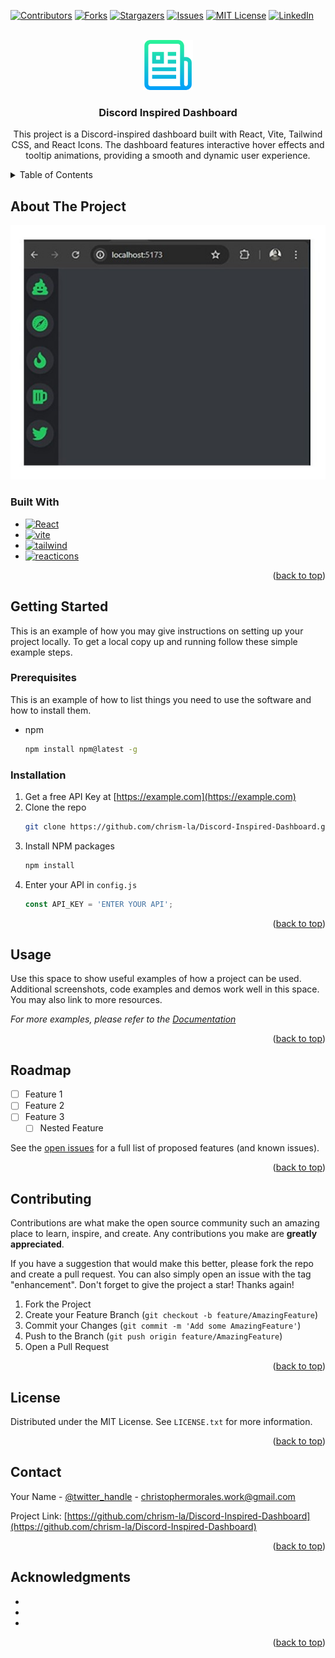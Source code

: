 <!-- Improved compatibility of back to top link: See: https://github.com/othneildrew/Best-README-Template/pull/73 -->

<a id="readme-top"></a>

<!--
*** Thanks for checking out the Best-README-Template. If you have a suggestion
*** that would make this better, please fork the repo and create a pull request
*** or simply open an issue with the tag "enhancement".
*** Don't forget to give the project a star!
*** Thanks again! Now go create something AMAZING! :D
-->

<!-- PROJECT SHIELDS -->
<!--
*** I'm using markdown "reference style" links for readability.
*** Reference links are enclosed in brackets [ ] instead of parentheses ( ).
*** See the bottom of this document for the declaration of the reference variables
*** for contributors-url, forks-url, etc. This is an optional, concise syntax you may use.
*** https://www.markdownguide.org/basic-syntax/#reference-style-links
-->

[![Contributors][contributors-shield]][contributors-url]
[![Forks][forks-shield]][forks-url]
[![Stargazers][stars-shield]][stars-url]
[![Issues][issues-shield]][issues-url]
[![MIT License][license-shield]][license-url]
[![LinkedIn][linkedin-shield]][linkedin-url]

<!-- PROJECT LOGO -->
<br />
<div align="center">
  <a href="https://github.com/chrism-la/Discord-Inspired-Dashboard">
    <img src="images/logo.png" alt="Logo" width="80" height="80">
  </a>

<h3 align="center">Discord Inspired Dashboard</h3>

  <p align="center">
    This project is a Discord-inspired dashboard built with React, Vite, Tailwind CSS, and React Icons. The dashboard features interactive hover effects and tooltip animations, providing a smooth and dynamic user experience.
    <br />
  </p>
</div>

<!-- TABLE OF CONTENTS -->
<details>
  <summary>Table of Contents</summary>
  <ol>
    <li>
      <a href="#about-the-project">About The Project</a>
      <ul>
        <li><a href="#built-with">Built With</a></li>
      </ul>
    </li>
    <li>
      <a href="#getting-started">Getting Started</a>
      <ul>
        <li><a href="#prerequisites">Prerequisites</a></li>
        <li><a href="#installation">Installation</a></li>
      </ul>
    </li>
    <li><a href="#usage">Usage</a></li>
    <li><a href="#roadmap">Roadmap</a></li>
    <li><a href="#contributing">Contributing</a></li>
    <li><a href="#license">License</a></li>
    <li><a href="#contact">Contact</a></li>
    <li><a href="#acknowledgments">Acknowledgments</a></li>
  </ol>
</details>

<!-- ABOUT THE PROJECT -->

## About The Project

[![Product Name Screen Shot][product-screenshot]](https://example.com)

### Built With

-   [![React][React.js]][React-url]
-   [![vite][vite.js]][vite-url]
-   [![tailwind][tailwind.com]][tailwind-url]
-   [![reacticons][reacticons.com]][reacticons-url]

<p align="right">(<a href="#readme-top">back to top</a>)</p>

<!-- GETTING STARTED -->

## Getting Started

This is an example of how you may give instructions on setting up your project locally.
To get a local copy up and running follow these simple example steps.

### Prerequisites

This is an example of how to list things you need to use the software and how to install them.

-   npm
    ```sh
    npm install npm@latest -g
    ```

### Installation

1. Get a free API Key at [https://example.com](https://example.com)
2. Clone the repo
    ```sh
    git clone https://github.com/chrism-la/Discord-Inspired-Dashboard.git
    ```
3. Install NPM packages
    ```sh
    npm install
    ```
4. Enter your API in `config.js`
    ```js
    const API_KEY = 'ENTER YOUR API';
    ```

<p align="right">(<a href="#readme-top">back to top</a>)</p>

<!-- USAGE EXAMPLES -->

## Usage

Use this space to show useful examples of how a project can be used. Additional screenshots, code examples and demos work well in this space. You may also link to more resources.

_For more examples, please refer to the [Documentation](https://example.com)_

<p align="right">(<a href="#readme-top">back to top</a>)</p>

<!-- ROADMAP -->

## Roadmap

-   [ ] Feature 1
-   [ ] Feature 2
-   [ ] Feature 3
    -   [ ] Nested Feature

See the [open issues](https://github.com/chrism-la/Discord-Inspired-Dashboard/issues) for a full list of proposed features (and known issues).

<p align="right">(<a href="#readme-top">back to top</a>)</p>

<!-- CONTRIBUTING -->

## Contributing

Contributions are what make the open source community such an amazing place to learn, inspire, and create. Any contributions you make are **greatly appreciated**.

If you have a suggestion that would make this better, please fork the repo and create a pull request. You can also simply open an issue with the tag "enhancement".
Don't forget to give the project a star! Thanks again!

1. Fork the Project
2. Create your Feature Branch (`git checkout -b feature/AmazingFeature`)
3. Commit your Changes (`git commit -m 'Add some AmazingFeature'`)
4. Push to the Branch (`git push origin feature/AmazingFeature`)
5. Open a Pull Request

<p align="right">(<a href="#readme-top">back to top</a>)</p>

<!-- LICENSE -->

## License

Distributed under the MIT License. See `LICENSE.txt` for more information.

<p align="right">(<a href="#readme-top">back to top</a>)</p>

<!-- CONTACT -->

## Contact

Your Name - [@twitter_handle](https://twitter.com/twitter_handle) - christophermorales.work@gmail.com

Project Link: [https://github.com/chrism-la/Discord-Inspired-Dashboard](https://github.com/chrism-la/Discord-Inspired-Dashboard)

<p align="right">(<a href="#readme-top">back to top</a>)</p>

<!-- ACKNOWLEDGMENTS -->

## Acknowledgments

-   []()
-   []()
-   []()

<p align="right">(<a href="#readme-top">back to top</a>)</p>

<!-- MARKDOWN LINKS & IMAGES -->
<!-- https://www.markdownguide.org/basic-syntax/#reference-style-links -->

[contributors-shield]: https://img.shields.io/github/contributors/chrism-la/Discord-Inspired-Dashboard.svg?style=for-the-badge
[contributors-url]: https://github.com/chrism-la/Discord-Inspired-Dashboard/graphs/contributors
[forks-shield]: https://img.shields.io/github/forks/chrism-la/Discord-Inspired-Dashboard.svg?style=for-the-badge
[forks-url]: https://github.com/chrism-la/Discord-Inspired-Dashboard/network/members
[stars-shield]: https://img.shields.io/github/stars/chrism-la/Discord-Inspired-Dashboard.svg?style=for-the-badge
[stars-url]: https://github.com/chrism-la/Discord-Inspired-Dashboard/stargazers
[issues-shield]: https://img.shields.io/github/issues/chrism-la/Discord-Inspired-Dashboard.svg?style=for-the-badge
[issues-url]: https://github.com/chrism-la/Discord-Inspired-Dashboard/issues
[license-shield]: https://img.shields.io/github/license/chrism-la/Discord-Inspired-Dashboard.svg?style=for-the-badge
[license-url]: https://github.com/chrism-la/Discord-Inspired-Dashboard/blob/master/LICENSE.txt
[linkedin-shield]: https://img.shields.io/badge/-LinkedIn-black.svg?style=for-the-badge&logo=linkedin&colorB=555
[linkedin-url]: https://linkedin.com/in/chrism-la
[product-screenshot]: images/screenshot.jpg
[React.js]: https://img.shields.io/badge/React-20232A?style=for-the-badge&logo=react&logoColor=61DAFB
[React-url]: https://reactjs.org/
[vite.js]: https://img.shields.io/badge/vite.js-35495E?style=for-the-badge&logo=vite&logoColor=4FC08D
[vite-url]: https://vitejs.dev/
[tailwind.com]: https://img.shields.io/badge/tailwind-0EA5E9?style=for-the-badge&logo=tailwind&logoColor=white
[tailwind-url]: https://tailwindcss.com
[reacticons.com]: https://img.shields.io/badge/reacticons-0769AD?style=for-the-badge&logo=reacticons&logoColor=white
[reacticons-url]: https://www.npmjs.com/package/react-icons.com
